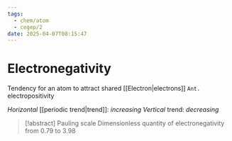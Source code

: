 ```yaml
---
tags:
  - chem/atom
  - cegep/2
date: 2025-04-07T08:15:47
---
```


# Electronegativity

Tendency for an atom to attract shared [[Electron|electrons]]
`Ant.` electropositivity

*Horizontal* [[periodic trend|trend]]: *increasing*
*Vertical* trend: *decreasing*

> [!abstract] Pauling scale
> Dimensionless quantity of electronegativity from 0.79 to 3.98
